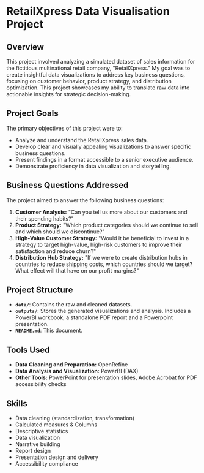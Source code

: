 # RetailXpress Data Visualisation Project

## Overview

This project involved analyzing a simulated dataset of sales information for the fictitious multinational retail company, "RetailXpress." My goal was to create insightful data visualizations to address key business questions, focusing on customer behavior, product strategy, and distribution optimization. This project showcases my ability to translate raw data into actionable insights for strategic decision-making.

## Project Goals

The primary objectives of this project were to:

* Analyze and understand the RetailXpress sales data.
* Develop clear and visually appealing visualizations to answer specific business questions.
* Present findings in a format accessible to a senior executive audience.
* Demonstrate proficiency in data visualization and storytelling.

## Business Questions Addressed

The project aimed to answer the following business questions:

1.  **Customer Analysis:** "Can you tell us more about our customers and their spending habits?"
2.  **Product Strategy:** "Which product categories should we continue to sell and which should we discontinue?"
3.  **High-Value Customer Strategy:** "Would it be beneficial to invest in a strategy to target high-value, high-risk customers to improve their satisfaction and reduce churn?"
4.  **Distribution Hub Strategy:** "If we were to create distribution hubs in countries to reduce shipping costs, which countries should we target? What effect will that have on our profit margins?"

## Project Structure

* **`data/`**: Contains the raw and cleaned datasets.
* **`outputs/`**: Stores the generated visualizations and analysis. Includes a PowerBI workbook, a standalone PDF report and a Powerpoint presentation.
* **`README.md`**: This document.

## Tools Used

* **Data Cleaning and Preparation:** OpenRefine
* **Data Analysis and Visualization:** PowerBI (DAX)
* **Other Tools:** PowerPoint for presentation slides, Adobe Acrobat for PDF accessibility checks 

## Skills 

* Data cleaning (standardization, transformation)
* Calculated measures & Columns
* Descriptive statistics
* Data visualization
* Narrative building
* Report design
* Presentation design and delivery
* Accessibility compliance

